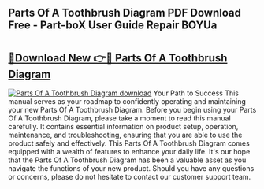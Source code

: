 ## Parts Of A Toothbrush Diagram PDF Download Free - Part-boX User Guide Repair BOYUa

# <h2><a href="http://dfhfyl.blite.top/?on=Parts+Of+A+Toothbrush+Diagram">🔗Download New 👉🔴 Parts Of A Toothbrush Diagram</a></h2>

[![Parts Of A Toothbrush Diagram download](https://i.imgur.com/lujVjoI.png)](http://dfhfyl.blite.top/?on=Parts+Of+A+Toothbrush+Diagram)
Your Path to Success This manual serves as your roadmap to confidently operating and maintaining your new Parts Of A Toothbrush Diagram. Before you begin using your Parts Of A Toothbrush Diagram, please take a moment to read this manual carefully. It contains essential information on product setup, operation, maintenance, and troubleshooting, ensuring that you are able to use the product safely and effectively. This Parts Of A Toothbrush Diagram comes equipped with a wealth of features to enhance your daily life. It's our hope that the Parts Of A Toothbrush Diagram has been a valuable asset as you navigate the functions of your new product. Should you have any questions or concerns, please do not hesitate to contact our customer support team.
